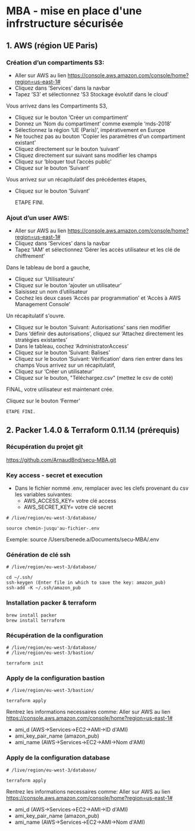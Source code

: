 # MBA - mise en place d'une infrstructure sécurisée

## 1. AWS (région UE Paris)

### Création d’un compartiments S3:

- Aller sur AWS au lien https://console.aws.amazon.com/console/home?region=us-east-1#
- Cliquez dans ’Services’ dans la navbar
- Tapez ’S3’ et sélectionnez ’S3 Stockage évolutif dans le cloud’

Vous arrivez dans les Compartiments S3,

- Cliquez sur le bouton ‘Créer un compartiment’
- Donnez un ’Nom du compartiment’ comme exemple ‘mds-2018’
- Sélectionnez la région ‘UE (Paris)’, impérativement en Europe
- Ne touchez pas au bouton 'Copier les paramètres d'un compartiment existant’
- Cliquez directement sur le bouton ’suivant’
- Cliquez directement sur suivant sans modifier les champs
- Cliquez sur ‘bloquer tout l’accès public’
- Cliquez sur le bouton ’Suivant’

Vous arrivez sur un récapitulatif des précédentes étapes, 

- Cliquez sur le bouton ’Suivant’

	ETAPE FINI.


### Ajout d’un user AWS:

- Aller sur AWS au lien https://console.aws.amazon.com/console/home?region=us-east-1#
- Cliquez dans ’Services’ dans la navbar
- Tapez ’IAM’ et sélectionnez ’Gérer les accès utilisateur et les clé de chiffrement’

Dans le tableau de bord a gauche,

- Cliquez sur ‘Utilisateurs’
- Cliquez sur le bouton ‘ajouter un utilisateur’
- Saisissez un nom d’utilisateur
- Cochez les deux cases ‘Accès par programmation’ et ‘Accès à AWS Management Console’

Un récapitulatif s'ouvre.

- Cliquez sur le bouton ’Suivant: Autorisations’ sans rien modifier
- Dans ‘définir des autorisations’, cliquez sur ‘Attachez directement les stratégies existantes’
- Dans le tableau, cochez ‘AdministratorAccess’
- Cliquez sur le bouton ’Suivant: Balises’
- Cliquez sur le bouton ’Suivant: Vérification’ dans rien entrer dans les champs
Vous arrivez sur un récapitulatif,
- Cliquez sur ‘Créer un utilisateur’
- Cliquez sur le bouton, "Téléchargez.csv" (mettez le csv de coté)

FINAL, votre utilisateur est maintenant crée.

Cliquez sur le bouton ‘Fermer'

	ETAPE FINI.





## 2. Packer 1.4.0 & Terraform 0.11.14 (prérequis)

### Récupération du projet git

https://github.com/ArnaudBnd/secu-MBA.git

### Key access - secret et execution

- Dans le fichier nommé .env, remplacer avec les clefs provenant du csv les variables suivantes:
    - AWS_ACCESS_KEY= votre clé access
    - AWS_SECRET_KEY= votre clé secret

```
# /live/region/eu-west-3/database/

source chemin-jusqu'au-fichier-.env
```

Exemple: source /Users/benede.a/Documents/secu-MBA/.env

### Génération de clé ssh

```
# /live/region/eu-west-3/database/

cd ~/.ssh/
ssh-keygen (Enter file in which to save the key: amazon_pub)
ssh-add -K ~/.ssh/amazon_pub
```

### Installation packer & terraform

```
brew install packer
brew install terraform
```

### Récupération de la configuration

```
# /live/region/eu-west-3/database/
# /live/region/eu-west-3/bastion/

terraform init
```

### Apply de la configuration bastion

```
# /live/region/eu-west-3/bastion/

terraform apply
```

Rentrez les informations necessaires comme:
Aller sur AWS au lien https://console.aws.amazon.com/console/home?region=us-east-1#
- ami_d (AWS->Services->EC2->AMI->ID d'AMI) 
- ami_key_pair_name (amazon_pub)
- ami_name (AWS->Services->EC2->AMI->Nom d'AMI)

### Apply de la configuration database

```
# /live/region/eu-west-3/database/

terraform apply
```

Rentrez les informations necessaires comme:
Aller sur AWS au lien https://console.aws.amazon.com/console/home?region=us-east-1#
- ami_d (AWS->Services->EC2->AMI->ID d'AMI) 
- ami_key_pair_name (amazon_pub)
- ami_name (AWS->Services->EC2->AMI->Nom d'AMI)

